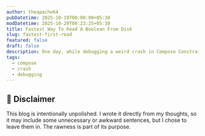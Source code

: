 ```yaml
---
author: theapache64
pubDatetime: 2025-10-19T00:00:00+05:30
modDatetime: 2025-10-20T00:23:25+05:30
title: Fastest Way To Read A Boolean From Disk
slug: fastest-first-read
featured: false
draft: false
description: One day, while debugging a weird crash in Compose ConstraintLayout...
tags:
  - compose
  - crash
  - debugging
---
```


## 📄 Disclaimer

This blog is intentionally unpolished. I wrote it directly from my thoughts, so it may include some unnecessary or awkward sentences, but I chose to leave them in. The rawness is part of its purpose.
